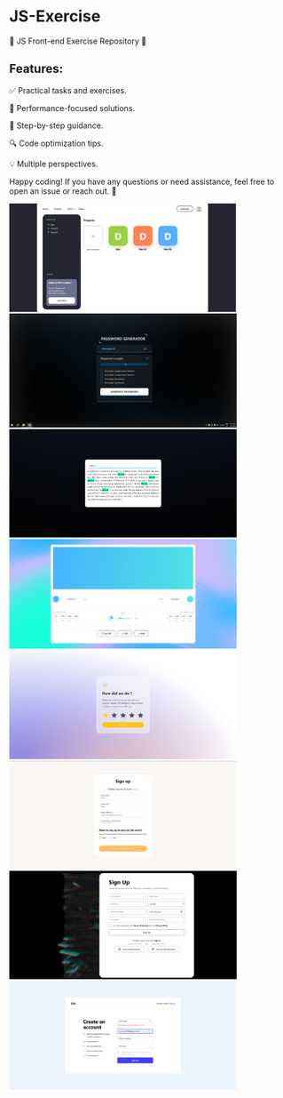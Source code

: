 # JS-Exercise
🚀 JS Front-end Exercise Repository 🌟

## Features:

✅ Practical tasks and exercises.

🚀 Performance-focused solutions.

📝 Step-by-step guidance.

🔍 Code optimization tips.

💡 Multiple perspectives.

Happy coding! If you have any questions or need assistance, feel free to open an issue or reach out. 🤝

<img src='add projects/1.png' width='410'> <img src='password/1.png' width='410'>
<img src='Highlight Searched/1.png' width='410'> <img src='Gradient generator/1.png' width='410'>
<img src='Stars rating/1.png' width='410'> <img src='form validation/1.png' width='410'>
<img src='form validation 2/1.png' width='410'> <img src='form validation 3/1.png' width='410'> 


